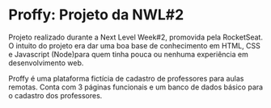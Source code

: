 # Proffy: Projeto da NWL#2
Projeto realizado durante a Next Level Week#2, promovida pela RocketSeat.
O intuito do projeto era dar uma boa base de conhecimento em HTML, CSS e Javascript (Node)para quem tinha pouca ou nenhuma experiência em desenvolvimento web.

Proffy é uma plataforma fictícia de cadastro de professores para aulas remotas.
Conta com 3 páginas funcionais e um banco de dados básico para o cadastro dos professores.

